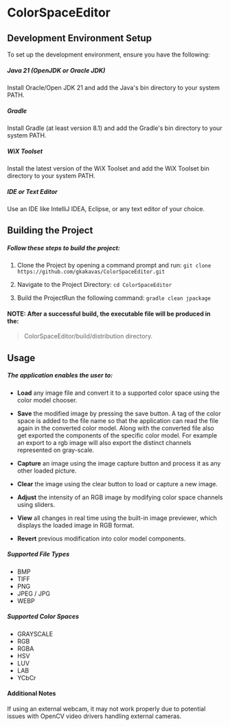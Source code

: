 # ColorSpaceEditor

## Development Environment Setup

To set up the development environment, ensure you have the following:

##### Java 21 (OpenJDK or Oracle JDK)

Install Oracle/Open JDK 21 and add the Java's bin directory to your system PATH.

##### Gradle

Install Gradle (at least version 8.1) and add the Gradle's bin directory to your system PATH.

##### WiX Toolset

Install the latest version of the WiX Toolset and add the WiX Toolset bin directory to your system PATH.

##### IDE or Text Editor

Use an IDE like IntelliJ IDEA, Eclipse, or any text editor of your choice.




## Building the Project

##### Follow these steps to build the project:

1. Clone the Project by opening a command prompt and run: `git clone https://github.com/gkakavas/ColorSpaceEditor.git`

2. Navigate to the Project Directory: `cd ColorSpaceEditor`

3. Build the ProjectRun the following command: `gradle clean jpackage`

#### NOTE: After a successful build, the executable file will be produced in the: 
> ColorSpaceEditor/build/distribution directory.



## Usage

##### The application enables the user to:

- **Load** any image file and convert it to a supported color space using the color model chooser.

- **Save** the modified image by pressing the save button. A tag of the color space is added to the file name so that the application can read the file again in the converted color model. Along with the converted file also get exported the components of the specific color model. For example an export to a rgb image will also export the distinct channels represented on gray-scale. 

- **Capture** an image using the image capture button and process it as any other loaded picture.

- **Clear** the image using the clear button to load or capture a new image.

- **Adjust** the intensity of an RGB image by modifying color space channels using sliders.

- **View** all changes in real time using the built-in image previewer, which displays the loaded image in RGB format.

- **Revert** previous modification into color model components.

##### Supported File Types

- BMP
- TIFF 
- PNG
- JPEG / JPG
- WEBP

##### Supported Color Spaces

- GRAYSCALE
- RGB
- RGBA
- HSV
- LUV
- LAB
- YCbCr

#### Additional Notes
If using an external webcam, it may not work properly due to potential issues with OpenCV video drivers handling external cameras.
